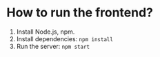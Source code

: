 # How to run the frontend?

1. Install Node.js, npm.
2. Install dependencies: `npm install`
3. Run the server: `npm start`
